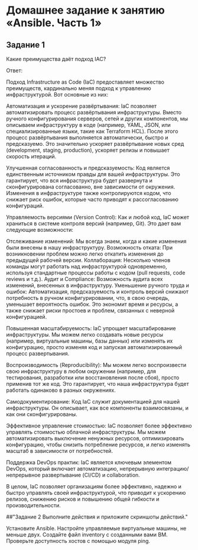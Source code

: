 # Домашнее задание к занятию «Ansible. Часть 1»

## Задание 1

Какие преимущества даёт подход IAC?

Ответ:

Подход Infrastructure as Code (IaC) предоставляет множество преимуществ, кардинально меняя подход к управлению инфраструктурой. 
Вот основные из них:

Автоматизация и ускорение развёртывания: 
IaC позволяет автоматизировать процесс развёртывания инфраструктуры. Вместо ручного конфигурирования серверов, сетей и других компонентов, мы описываем инфраструктуру в коде (например, YAML, JSON, или специализированные языки, такие как Terraform HCL). После этого процесс развёртывания выполняется автоматически, быстро и предсказуемо. Это значительно ускоряет развёртывание новых сред (development, staging, production), ускоряет релизы и повышает скорость итераций.

Улучшенная согласованность и предсказуемость: Код является единственным источником правды для вашей инфраструктуры. Это гарантирует, что вся инфраструктура будет развернута и сконфигурирована согласованно, вне зависимости от окружения. Изменения в инфраструктуре также контролируются кодом, что снижает риск ошибок, которые часто приводят к рассогласованию конфигураций.

Управляемость версиями (Version Control): Как и любой код, IaC может храниться в системе контроля версий (например, Git). Это дает вам следующие возможности:

Отслеживание изменений:
Мы всегда знаем, когда и какие изменения были внесены в нашу инфраструктуру.
Возможность отката: При возникновении проблем можно легко откатить изменения до предыдущей рабочей версии.
Коллаборация: Несколько членов команды могут работать над инфраструктурой одновременно, используя стандартные процессы работы с кодом (pull requests, code reviews и т.д.).
Аудит и Compliance: Возможность аудита всех изменений, внесенных в инфраструктуру.
Уменьшение ручного труда и ошибок: Автоматизация, предсказуемость и контроль версий снижают потребность в ручном конфигурировании, что, в свою очередь, уменьшает вероятность ошибок. Это экономит время и ресурсы, а также снижает риски простоев и проблем, связанных с неверной конфигурацией.

Повышенная масштабируемость:
IaC упрощает масштабирование инфраструктуры. Мы можем легко создавать новые ресурсы (например, виртуальные машины, базы данных) или изменять их конфигурацию, просто изменяя код и запуская автоматизированный процесс развертывания.

Воспроизводимость (Reproducibility): Мы можем легко воспроизвести свою инфраструктуру в любом окружении (например, для тестирования, разработки или восстановления после сбоя), просто применив тот же код. Это гарантирует, что наша инфраструктура будет работать одинаково в разных окружениях.

Самодокументирование:
Код IaC служит документацией для нашей инфраструктуры. Он описывает, как все компоненты взаимосвязаны, и как они сконфигурированы.

Эффективное управление стоимостью: IaC позволяет более эффективно управлять стоимостью облачной инфраструктуры. Мы можем автоматизировать выключение ненужных ресурсов, оптимизировать конфигурацию, чтобы снизить потребление ресурсов, и легко изменять масштаб в зависимости от потребностей.

Поддержка DevOps практик: IaC является ключевым элементом DevOps, который включает автоматизацию, непрерывную интеграцию/непрерывное развертывание (CI/CD) и collaboration.

В целом, IaC позволяет организациям более эффективно, надежно и быстро управлять своей инфраструктурой, что приводит к ускорению релизов, снижению рисков и повышению общей гибкости и производительности.

##"Задание 2
Выполните действия и приложите скриншоты действий."

Установите Ansible.
Настройте управляемые виртуальные машины, не меньше двух.
Создайте файл inventory с созданными вами ВМ.
Проверьте доступность хостов с помощью модуля ping.
